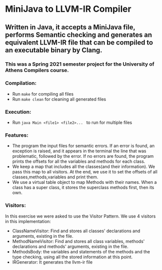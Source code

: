 # MiniJava to LLVM-IR Compiler

## Written in Java, it accepts a MiniJava file, performs Semantic checking and generates an equivalent LLVM-IR file that can be compiled to an executable binary by Clang.
### This was a Spring 2021 semester project for the University of Athens Compilers course.

### Compilation:
- Run `make` for compiling all files
- Run `make clean` for cleaning all generated files

### Execution: 
- Run `java Main <file1> <file2>... ` to run for multiple files

### Features:
- The program the input files for semantic errors.
If an error is found, an exception is raised, and it appears in the terminal the line that was 
problematic, followed by the error. If no errors are found,
the program prints the offsets for all the variables and methods for each class.
- We keep a map that includes all the classes(and their information). We pass this map to all visitors. At the end, we
use it to set the offsets of all classes,methods,variables and print them.
- We use a virtual table object to map Methods with their names. When a class has a super class, it stores the superclass methods first, then its own.

### Visitors:
In this exercise we were asked to use the Visitor Pattern.
We use 4 visitors in this implementation:
- ClassNameVisitor: Find and stores all classes' declarations and arguments, existing in the file.
- MethodNameVisitor: Find and stores all class variables, methods' declarations and methods' arguments, existing in the file.
- MethodsBody: the variables and statements of the methods and the type checking, using all the stored information at this point.
- IRGenerator: It generates the llvm-ir file

